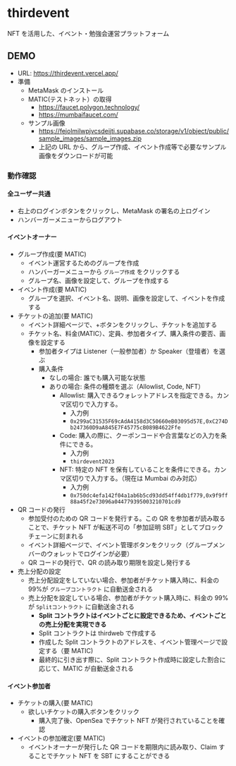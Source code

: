 # thirdevent

NFT を活用した、イベント・勉強会運営プラットフォーム

## DEMO

- URL: <https://thirdevent.vercel.app/>
- 準備
  - MetaMask のインストール
  - MATIC(テストネット）の取得
    - <https://faucet.polygon.technology/>
    - <https://mumbaifaucet.com/>
  - サンプル画像
    - <https://fejolmilwpjvcsdeijti.supabase.co/storage/v1/object/public/sample_images/sample_images.zip>
    - 上記の URL から、グループ作成、イベント作成等で必要なサンプル画像をダウンロードが可能

### 動作確認

#### 全ユーザー共通

- 右上のログインボタンをクリックし、MetaMask の署名の上ログイン
- ハンバーガーメニューからログアウト

#### イベントオーナー

- グループ作成(要 MATIC)
  - イベント運営するためのグループを作成
  - ハンバーガーメニューから `グループ作成` をクリックする
  - グループ名、画像を設定して、グループを作成する
- イベント作成(要 MATIC)
  - グループを選択、イベント名、説明、画像を設定して、イベントを作成する
- チケットの追加(要 MATIC)
  - イベント詳細ページで、+ボタンをクリックし、チケットを追加する
  - チケット名、料金(MATIC）、定員、参加者タイプ、購入条件の要否、画像を設定する
    - 参加者タイプは Listener（一般参加者）か Speaker（登壇者）を選ぶ
    - 購入条件
      - なしの場合: 誰でも購入可能な状態
      - ありの場合: 条件の種類を選ぶ（Allowlist, Code, NFT）
        - Allowlist: 購入できるウォレットアドレスを指定できる。カンマ区切りで入力する。
          - 入力例
          - `0x299aC31535F69cAdA4158d3C50660eB03095d57E,0xC274Db247360D9aA845E7F45775cB089B4622Ffe`
        - Code: 購入の際に、クーポンコードや合言葉などの入力を条件にできる。
          - 入力例
          - `thirdevent2023`
        - NFT: 特定の NFT を保有していることを条件にできる。カンマ区切りで入力する。（現在は Mumbai のみ対応）
          - 入力例
          - `0x750dc4efa142f04a1ab6b5cd93dd54ff4db1f779,0x9f9ff88a45f2e73096a044779395003210701cd9`
- QR コードの発行
  - 参加受付のための QR コードを発行する。この QR を参加者が読み取ることで、チケット NFT が転送不可の「参加証明 SBT」としてブロックチェーンに刻まれる
  - イベント詳細ページで、イベント管理ボタンをクリック（グループメンバーのウォレットでログインが必要）
  - QR コードの発行で、QR の読み取り期限を設定し発行する
- 売上分配の設定
  - 売上分配設定をしていない場合、参加者がチケット購入時に、料金の 99%が `グループコントラクト` に自動送金される
  - 売上分配を設定している場合、参加者がチケット購入時に、料金の 99%が `Splitコントラクト` に自動送金される
    - **Split コントラクトはイベントごとに設定できるため、イベントごとの売上分配を実現できる**
    - Split コントラクトは thirdweb で作成する
    - 作成した Split コントラクトのアドレスを、イベント管理ページで設定する（要 MATIC)
    - 最終的に引き出す際に、Split コントラクト作成時に設定した割合に応じて、MATIC が自動送金される

#### イベント参加者

- チケットの購入(要 MATIC)
  - 欲しいチケットの購入ボタンをクリック
    - 購入完了後、OpenSea でチケット NFT が発行されていることを確認
- イベントの参加確定(要 MATIC)
  - イベントオーナーが発行した QR コードを期限内に読み取り、Claim することでチケット NFT を SBT にすることができる
